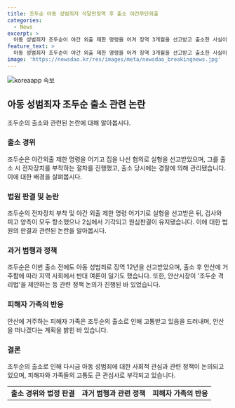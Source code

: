 ```yaml
---
title: 조두순 아동 성범죄자 석달만징역 후 출소 야간무단외출
categories:
  - News
excerpt: >
  아동 성범죄자 조두순이 야간 외출 제한 명령을 어겨 징역 3개월을 선고받고 출소한 사실이 알려졌다. 경찰은 전자장치를 부착하는 등 추가 절차를 진행했으며, 조두순은 지난해 야간 외출을 범죄로 불구속 기소되었다. 1심과 2심에서 항소를 기각받고 징역 12년을 선고받은 전력이 있는 그는 2008년에도 아동을 성폭행한 혐의로 처벌을 받은 바 있다. 현재 거주지인 안산에서는 반대 여론이 일어나고 있으며, 이에 안산시장은 조두순 격리법을 제안한 바 있다.
feature_text: >
  아동 성범죄자 조두순이 야간 외출 제한 명령을 어겨 징역 3개월을 선고받고 출소한 사실이 알려졌다. 경찰은 전자장치를 부착하는 등 추가 절차를 진행했으며, 조두순은 지난해 야간 외출을 범죄로 불구속 기소되었다. 1심과 2심에서 항소를 기각받고 징역 12년을 선고받은 전력이 있는 그는 2008년에도 아동을 성폭행한 혐의로 처벌을 받은 바 있다. 현재 거주지인 안산에서는 반대 여론이 일어나고 있으며, 이에 안산시장은 조두순 격리법을 제안한 바 있다.
image: 'https://newsdao.kr/res/images/meta/newsdao_breakingnews.jpg'
---
```


<p><img src="https://newsdao.kr/res/images/meta/newsdao_breakingnews.jpg" alt="koreaapp 속보" /></p>

<h2 data-ke-size="size26">아동 성범죄자 조두순 출소 관련 논란</h2>

<p data-ke-size="size16">조두순의 출소와 관련된 논란에 대해 알아봅시다.</p>

<h3>출소 경위</h3>

<p data-ke-size="size16">조두순은 야간외출 제한 명령을 어기고 집을 나선 혐의로 실형을 선고받았으며, 그를 출소 시 전자장치를 부착하는 절차를 진행했고, 출소 당시에는 경찰에 의해 관리됐습니다. 이에 대한 배경을 살펴봅시다.</p>

<h3>법원 판결 및 논란</h3>

<p data-ke-size="size16">조두순의 전자장치 부착 및 야간 외출 제한 명령 어기기로 실형을 선고받은 뒤, 검사와 피고 양측이 모두 항소했으나 2심에서 기각되고 원심판결이 유지됐습니다. 이에 대한 법원의 판결과 관련된 논란을 알아봅시다.</p>

<h3>과거 범행과 정책</h3>

<p data-ke-size="size16">조두순은 이번 출소 전에도 아동 성범죄로 징역 12년을 선고받았으며, 출소 후 안산에 거주함에 따라 지역 사회에서 반대 여론이 일기도 했습니다. 또한, 안산시장이 '조두순 격리법'을 제안하는 등 관련 정책 논의가 진행된 바 있었습니다.</p>

<h3>피해자 가족의 반응</h3>

<p data-ke-size="size16">안산에 거주하는 피해자 가족은 조두순의 출소로 인해 고통받고 있음을 드러내며, 안산을 떠나겠다는 계획을 밝힌 바 있습니다.</p>

<h3>결론</h3>

<p data-ke-size="size16">조두순의 출소로 인해 다시금 아동 성범죄에 대한 사회적 관심과 관련 정책이 논의되고 있으며, 피해자와 가족들의 고통도 큰 관심사로 부각되고 있습니다.</p>

<table>
    <tr>
        <td style="text-align: center; height: 17px;"><b>출소 경위와 법정 판결</b></td>
        <td style="text-align: center; height: 17px;"><b>과거 범행과 관련 정책</b></td>
        <td style="text-align: center; height: 17px;"><b>피해자 가족의 반응</b></td>
    </tr>
</table>

